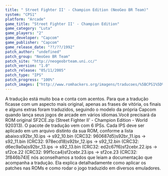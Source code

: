 ```yaml
---
title: " Street Fighter II' - Champion Edition (NeoGeo BR Team)"
system: "CPS1"
platform: "Arcade"
game_title: "Street Fighter II' - Champion Edition"
game_category: "Luta"
game_players: "2"
game_developer: "Capcom"
game_publisher: "Capcom"
game_release_date: "??/??/1992"
patch_author: "undefined"
patch_group: "NeoGeo BR Team"
patch_site: "http://neogeobrteam.uni.cc/"
patch_version: "1.0"
patch_release: "05/11/2005"
patch_type: "IPS"
patch_progress: "100%"
patch_images: ["http://www.romhackers.org/imagens/traducoes/%5BCPS1%5D%20Street%20Fighter%20II%20-%20Champion%20Edition%20-%20NGBRT%20-%20Logo.png","http://www.romhackers.org/imagens/traducoes/%5BCPS1%5D%20Street%20Fighter%20II%20-%20Champion%20Edition%20-%20NGBRT%20-%201.png","http://www.romhackers.org/imagens/traducoes/%5BCPS1%5D%20Street%20Fighter%20II%20-%20Champion%20Edition%20-%20NGBRT%20-%202.png"]
---
```

A tradução está muito boa e conta com acentos. Para que a tradução ficasse com um aspecto mais original, apenas as frases de vitória, os finais e alguns extras foram traduzidos, seguindo o modelo da própria Capcom quando lança seus jogos de arcade em vários idiomas.Você precisará da ROM original SF2CE.zip (Street Fighter II' - Champion Edition - World 920313). O pacote de tradução vem com 6 IPSs. Cada IPS deve ser aplicado em um arquivo distinto da sua ROM, conforme a lista abaixo:s92br_10.ips -> s92_10.bin (CRC32: 960687d5)s92br_11.ips -> s92_11.bin (CRC32: 978ecd18)s92br_12.ips -> s92_12.bin (CRC32: d6ec9a0a)s92br_13.ips -> s92_13.bin (CRC32: ed2c67f6)sf2cebr.22.ips -> sf2ce.22 (CRC32: 99f1cca4)sf2cebr.23.ips -> sf2ce.23 (CRC32: 3f846b74)E nós aconselhamos a todos que leiam a documentação que acompanha a tradução. Ela explica detalhadamente como aplicar os patches nas ROMs e como rodar o jogo traduzido em diversos emuladores.